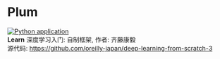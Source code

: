 # Plum

[![Python application](https://github.com/volvet/plum/actions/workflows/python-app.yml/badge.svg)](https://github.com/volvet/plum/actions/workflows/python-app.yml)  
**Learn**  深度学习入门: 自制框架, 作者: 齐藤康毅  
源代码: https://github.com/oreilly-japan/deep-learning-from-scratch-3
